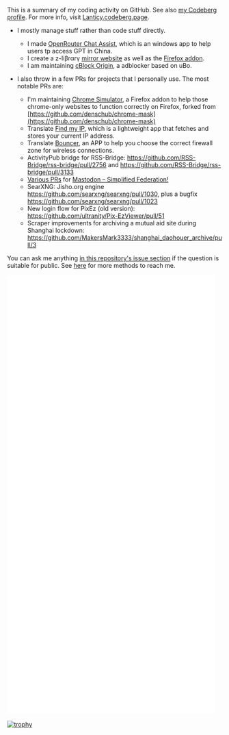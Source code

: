 
<!---
AcideFluorhydrique/AcideFluorhydrique is a ✨ special ✨ repository because its `README.md` (this file) appears on your GitHub profile.
You can click the Preview link to take a look at your changes.



 👋 Hi, I’m `@AcideFluorhydrique` from Shanghai, China
- 🌱 I’m currently major in Computer Science and Mathematics at New York University
- 💞️ I’m looking to study more coding language and project experience...
- 📫 How to reach me? email: `ariel[at]netc[dot]fr` , twitter , or bluesky!
- ⚡ Fun fact: Love Patchouli!

<img alt="summary-card" src="https://github-profile-summary-cards.vercel.app/api/cards/profile-details?username=AcideFluorhydrique&theme=tokyonight" style="width:80%"/>

![Your GitHub Stats](https://github-readme-stats.vercel.app/api/top-langs/?username=AcideFluorhydrique&layout=pie&theme=tokyonight&langs_count=8)

![Profile Views](https://komarev.com/ghpvc/?username=AcideFluorhydrique)

--->


This is a summary of my coding activity on GitHub. See also [my Codeberg profile](https://codeberg.org/lanticy). For more info, visit [Lanticy.codeberg.page](https://t.co/5oLjQRfMXv).

* I mostly manage stuff rather than code stuff directly.
  * I made [OpenRouter Chat Assist](https://github.com/AcideFluorhydrique/OpenRouter-Chat-Assist), which is an windows app to help users tp access GPT in China.
  * I create a z-Ιiβrαrγ [mirror website](https://z-lib.rf.gd) as well as the [Firefox addon](https://t.co/CPJ0I2x3XP). 
  * I am maintaining [cBlock Origin](https://addons.mozilla.org/zh-CN/firefox/addon/cblock-origin/), a adblocker based on uBo.

    
* I also throw in a few PRs for projects that I personally use. The most notable PRs are:
  * I'm maintaining [Chrome Simulator](https://addons.mozilla.org/firefox/addon/chrome-simulator/), a Firefox addon to help those chrome-only websites to function correctly on Firefox, forked from [https://github.com/denschub/chrome-mask](https://github.com/denschub/chrome-mask)
  * Translate [Find my IP](https://github.com/maksimowiczm/find-my-ip), which is a lightweight app that fetches and stores your current IP address.
  * Translate [Bouncer](https://github.com/justinrdonnelly/bouncer), an APP to help you choose the correct firewall zone for wireless connections.
  * ActivityPub bridge for RSS-Bridge: https://github.com/RSS-Bridge/rss-bridge/pull/2756 and https://github.com/RSS-Bridge/rss-bridge/pull/3133
  * [Various PRs](https://github.com/rugk/mastodon-simplified-federation/pulls?q=is%3Apr+author%3Aaustinhuang0131) for [Mastodon – Simplified Federation!](https://github.com/rugk/mastodon-simplified-federation)
  * SearXNG: Jisho.org engine https://github.com/searxng/searxng/pull/1030, plus a bugfix https://github.com/searxng/searxng/pull/1023
  * New login flow for PixEz (old version): https://github.com/ultranity/Pix-EzViewer/pull/51
  * Scraper improvements for archiving a mutual aid site during Shanghai lockdown: https://github.com/MakersMark3333/shanghai_daohouer_archive/pull/3

  
You can ask me anything [in this repository's issue section](https://github.com/AcideFluorhydrique/AcideFluorhydrique/issues) if the question is suitable for public. See [here](https://Lanticy.codeberg.page) for more methods to reach me.
 
![metrics](https://github.com/AcideFluorhydrique/AcideFluorhydrique/blob/main/github-metrics.svg)

[![trophy](https://github-profile-trophy.vercel.app/?username=AcideFluorhydrique&theme=darkhub&row=2&column=4)](https://github.com/ryo-ma/github-profile-trophy)


<!---
<table><tbody><tr><td><a href="https://octo-ring.com/"><img src="https://octo-ring.com/static/img/widget/top.png" width="99%" alt="Octo Ring logo" align="top"></a><br><a href="https://octo-ring.com/p/austinhuang0131/prev"><img src="https://octo-ring.com/static/img/widget/prev.png" width="33%" alt="previous" align="top" title="previous profile"></a><a href="https://octo-ring.com/p/austinhuang0131/random"><img src="https://octo-ring.com/static/img/widget/random.png" width="33%" alt="random" align="top" title="random profile"></a><a href="https://octo-ring.com/p/austinhuang0131/next"><img src="https://octo-ring.com/static/img/widget/next.png" width="33%" alt="next" align="top" title="next profile"></a><br><a href="https://octo-ring.com/"><img src="https://octo-ring.com/static/img/widget/bottom.png" width="99%" alt="check out other GitHub profiles in the Octo Ring" align="top"></a></td></tr></tbody></table>
--->
